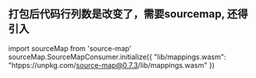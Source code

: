 ## 打包后代码行列数是改变了，需要sourcemap, 还得引入
import sourceMap from 'source-map'
sourceMap.SourceMapConsumer.initialize({
  "lib/mappings.wasm": "htpps://unpkg.com/source-map@0.7.3/lib/mappings.wasm"
})
